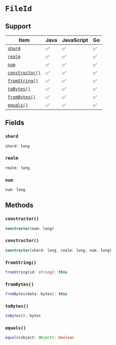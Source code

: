 # `FileId`

## Support

| Item | Java | JavaScript | Go
| - | - | - | - |
| [`shard`](#shard) | ✅ | ✅ | ✅
| [`realm`](#realm) | ✅ | ✅ | ✅
| [`num`](#num) | ✅ | ✅ | ✅
| [`constructor()`](#constructor) | ✅ | ✅ | ✅
| [`fromString()`](#fromstring) | ✅ | ✅ | ✅
| [`toBytes()`](#tobytes) | ✅ | ✅ | ✅
| [`fromBytes()`](#frombytes) | ✅ | ✅ | ✅
| [`equals()`](#equals) | ✅ | ✅ | ✅

## Fields

### `shard`

```typescript
shard: long
```

### `realm`

```typescript
realm: long
```

### `num`

```typescript
num: long
```

## Methods

### `constructor()`

```typescript
constructor(num: long)
```

### `constructor()`

```typescript
constructor(shard: long, realm: long, num: long)
````

### `fromString()`

```typescript
fromString(id: string): this
```

### `fromBytes()`

```typescript
fromBytes(data: bytes): this
```

### `toBytes()`

```typescript
toBytes(): bytes
```

### `equals()`

```typescript
equals(object: Object): boolean
```
